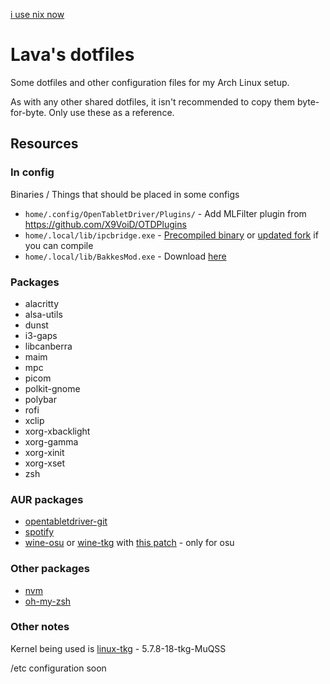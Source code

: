 [i use nix now](https://github.com/LavaDesu/flakes)


# Lava's dotfiles

Some dotfiles and other configuration files for my Arch Linux setup.

As with any other shared dotfiles, it isn't recommended to copy them byte-for-byte. Only use these as a reference.

## Resources

### In config

Binaries / Things that should be placed in some configs

- `home/.config/OpenTabletDriver/Plugins/` - Add MLFilter plugin from https://github.com/X9VoiD/OTDPlugins
- `home/.local/lib/ipcbridge.exe` - [Precompiled binary](https://github.com/0e4ef622/wine-discord-ipc-bridge) or [updated fork](https://github.com/koukuno/wine-discord-ipc-bridge) if you can compile
- `home/.local/lib/BakkesMod.exe` - Download [here](https://www.bakkesmod.com/download.php)

### Packages

- alacritty
- alsa-utils
- dunst
- i3-gaps
- libcanberra
- maim
- mpc
- picom
- polkit-gnome
- polybar
- rofi
- xclip
- xorg-xbacklight
- xorg-gamma
- xorg-xinit
- xorg-xset
- zsh

### AUR packages

- [opentabletdriver-git](https://aur.archlinux.org/packages/opentabletdriver-git)
- [spotify](https://aur.archlinux.org/packages/spotify)
- [wine-osu](https://aur.archlinux.org/packages/wine-osu) or [wine-tkg](https://github.com/Frogging-Family/wine-tkg-git) with [this patch](https://gist.github.com/LavaDesu/9808629a8c1e6557411d57204b4d60af) - only for osu

### Other packages

- [nvm](https://github.com/nvm-sh/nvm)
- [oh-my-zsh](https://github.com/ohmyzsh/ohmyzsh)

### Other notes

Kernel being used is [linux-tkg](https://github.com/Frogging-Family/linux-tkg) - 5.7.8-18-tkg-MuQSS

/etc configuration soon

